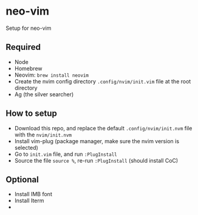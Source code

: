 # neo-vim
Setup for neo-vim

## Required
- Node
- Homebrew
- Neovim: `brew install neovim`
- Create the nvim config directory `.config/nvim/init.vim` file at the root directory
- Ag (the silver searcher)

## How to setup
- Download this repo, and replace the default `.config/nvim/init.nvm` file with the `nvim/init.nvm`
- Install vim-plug (package manager, make sure the nvim version is selected) 
- Go to `init.vim` file, and run `:PlugInstall`
- Source the file `source %`, re-run `:PlugInstall` (should install CoC)

## Optional
- Install IMB font
- Install Iterm
-
